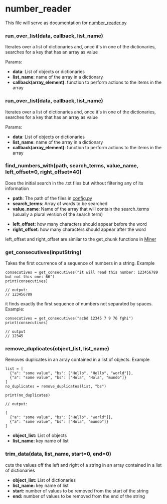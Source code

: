 # number_reader

This file will serve as documentation for [number_reader.py](../number_reader.py)

### run_over_list(data, callback, list_name)

Iterates over a list of dictionaries and, once it's in one of the dictionaries, searches for a key that has an array as value

Params:

- **data**: List of objects or dictionaries
- **list_name**: name of the array in a dictionary
- **callback(array_element)**: function to perform actions to the items in the array

### run_over_list(data, callback, list_name)

Iterates over a list of dictionaries and, once it's in one of the dictionaries, searches for a key that has an array as value

Params:

- **data**: List of objects or dictionaries
- **list_name**: name of the array in a dictionary
- **callback(array_element)**: function to perform actions to the items in the array

### find_numbers_with(path, search_terms, value_name, left_offset=0, right_offset=40)

Does the initial search in the .txt files but without filtering any of its information

- **path**: The path of the files in [config.py](../config.py)
- **search_terms**: Array of words to be searched
- **value_name**: Name of the array that will contain the search_terms (usually a plural version of the search term)

* **left_offset:** how many characters should appear before the word
* **right_offset**: how many characters should appear after the word

left_offset and right_offset are similar to the get_chunk functions in [Miner](miner.md)

### get_consecutives(inputString)

Takes the first ocurrence of a sequence of numbers in a string. Example

    consecutives = get_consecutives("it will read this number: 123456789 but not this one: 66")
    print(consecutives)

    // output:
    // 123456789

it finds exactly the first sequence of numbers not separated by spaces. Example:

    consecutives = get_consecutives("acbd 12345 7 9 76 fghi")
    print(consecutives)

    // output
    // 12345

### remove_duplicates(object_list, list_name)

Removes duplicates in an array contained in a list of objects. Example

    list = [
      {"a": "some value", "bs": ["Hello", "Hello", "world"]},
      {"a": "some value", "bs": ["Hola", "Hola", "mundo"]}
    ]
    no_duplicates = remove_duplicates(list, "bs")

    print(no_duplicates)

    // output:

    [
      {"a": "some value", "bs": ["Hello", "world"]},
      {"a": "some value", "bs": ["Hola", "mundo"]}
    ]

- **object_list:** List of objects
- **list_name:** key name of list

### trim_data(data, list_name, start=0, end=0)

cuts the values off the left and right of a string in an array contained in a list of dictionaries

- **object_list:** List of dictionaries
- **list_name:** key name of list
- **start:** number of values to be removed from the start of the string
- **end:** number of values to be removed from the end of the string
